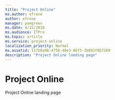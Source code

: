 ```yaml
---
title: "Project Online"
ms.author: efrene
author: efrene
manager: pamgreen
ms.date: 4/25/2018
ms.audience: ITPro
ms.topic: article
ms.service: project-online
localization_priority: Normal
ms.assetid: 117b8a98-4758-40e3-86f5-3b893f8b7289
description: "Project Online landing page"
---
```


# Project Online

Project Online landing page 
  

